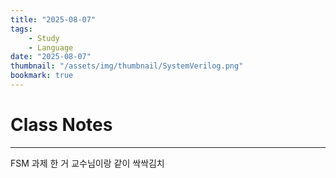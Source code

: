 ```yaml
---
title: "2025-08-07"
tags:
    - Study
    - Language
date: "2025-08-07"
thumbnail: "/assets/img/thumbnail/SystemVerilog.png"
bookmark: true
---
```


# Class Notes
---

FSM 과제 한 거 교수님이랑 같이 싹싹김치